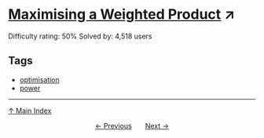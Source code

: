 # [Maximising a Weighted Product](https://projecteuler.net/problem=190) ↗️

Difficulty rating: 50%
Solved by: 4,518 users
## Tags

- [optimisation](../tags/optimisation.md)
- [power](../tags/power.md)



---

[↑ Main Index](../README.md)


<div align=center><a href='189.md'>← Previous</a> &nbsp;&nbsp; &nbsp;&nbsp;  <a href='191.md'>Next →</a></div>
